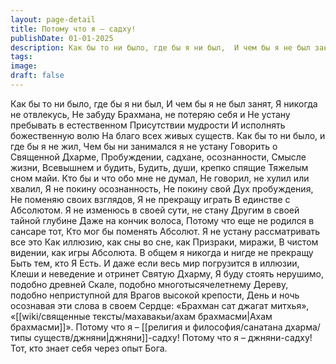 ```yaml
---
layout: page-detail
title: Потому что я – садху!
publishDate: 01-01-2025
description: Как бы то ни было, где бы я ни был,  И чем бы я не был занят,  Я никогда не отвлекусь,  Не забуду Брахмана, не потеряю себя и  Не устану пребывать в естественном  Присутствии мудрости  И исполнять божественную волю...
tags:
image:
draft: false
---
```

Как бы то ни было, где бы я ни был,  И чем бы я не был занят,  Я никогда не отвлекусь,  Не забуду Брахмана, не потеряю себя и  Не устану пребывать в естественном  Присутствии мудрости  И исполнять божественную волю  На благо всех живых существ.  Как бы то ни было, и где бы я не жил,  Чем бы ни занимался я не устану  Говорить о Священной Дхарме,  Пробуждении, садхане, осознанности,  Смысле жизни, Всевышнем и будить,  Будить, души, крепко спящие  Тяжелым сном майи.  Кто бы и что обо мне не думал,  Не говорил, не хулил или хвалил,  Я не покину осознанность,  Не покину свой Дух пробуждения,  Не поменяю своих взглядов,  Я не прекращу играть  В единстве с Абсолютом.  Я не изменюсь в своей сути, не стану  Другим в своей тайной глубине  Даже на кончик волоса,  Потому что еще не родился в сансаре тот,  Кто мог бы поменять Абсолют.  Я не устану рассматривать все это  Как иллюзию, как сны во сне, как  Призраки, миражи,  В чистом видении, как игры Абсолюта.  В общем я никогда и нигде не прекращу  Быть тем, кто Я Есть.  И даже если весь мир погрузится в иллюзии,  Клеши и неведение и отринет  Святую Дхарму,  Я буду стоять нерушимо, подобно древней  Скале, подобно многотысячелетнему  Дереву, подобно неприступной для  Врагов высокой крепости, День и ночь осознавая эти слова в своем  Сердце: «Брахман сат джагат митхья»,  «[[wiki/священные тексты/махавакьи/ахам брахмасми|Ахам брахмасми]]».  Потому что я – [[религия и философия/санатана дхарма/типы существ/джняни|джняни]]-садху!  Потому что я – джняни-садху!  Тот, кто знает себя через опыт Бога.